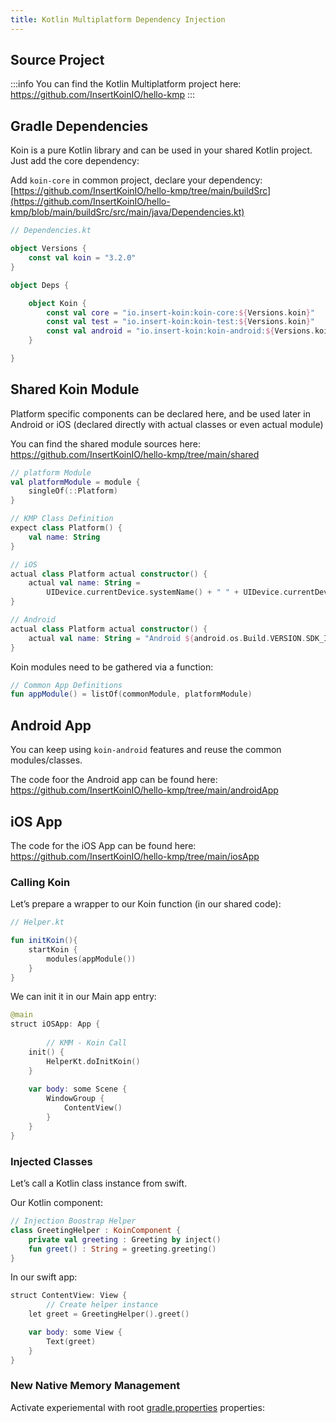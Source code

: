 ```yaml
---
title: Kotlin Multiplatform Dependency Injection
---
```


## Source Project

:::info
 You can find the Kotlin Multiplatform project here: https://github.com/InsertKoinIO/hello-kmp
:::

## Gradle Dependencies

Koin is a pure Kotlin library and can be used in your shared Kotlin project. Just add the core dependency:

Add `koin-core` in common project, declare your dependency: [https://github.com/InsertKoinIO/hello-kmp/tree/main/buildSrc](https://github.com/InsertKoinIO/hello-kmp/blob/main/buildSrc/src/main/java/Dependencies.kt)


```kotlin
// Dependencies.kt

object Versions {
    const val koin = "3.2.0"
}

object Deps {

    object Koin {
        const val core = "io.insert-koin:koin-core:${Versions.koin}"
        const val test = "io.insert-koin:koin-test:${Versions.koin}"
        const val android = "io.insert-koin:koin-android:${Versions.koin}"
    }

}
```

## Shared Koin Module

Platform specific components can be declared here, and be used later in Android or iOS (declared directly with actual classes or even actual module)

You can find the shared module sources here: https://github.com/InsertKoinIO/hello-kmp/tree/main/shared

```kotlin
// platform Module
val platformModule = module {
    singleOf(::Platform)
}

// KMP Class Definition
expect class Platform() {
    val name: String
}

// iOS
actual class Platform actual constructor() {
    actual val name: String =
        UIDevice.currentDevice.systemName() + " " + UIDevice.currentDevice.systemVersion
}

// Android
actual class Platform actual constructor() {
    actual val name: String = "Android ${android.os.Build.VERSION.SDK_INT}"
}
```

Koin modules need to be gathered via a function:

```kotlin
// Common App Definitions
fun appModule() = listOf(commonModule, platformModule)
```

## Android App

You can keep using `koin-android` features and reuse the common modules/classes.

The code foor the Android app can be found here: https://github.com/InsertKoinIO/hello-kmp/tree/main/androidApp

## iOS App

The code for the iOS App can be found here: https://github.com/InsertKoinIO/hello-kmp/tree/main/iosApp

### Calling Koin

Let’s prepare a wrapper to our Koin function (in our shared code):

```kotlin
// Helper.kt

fun initKoin(){
    startKoin {
        modules(appModule())
    }
}
```

We can init it in our Main app entry:

```kotlin
@main
struct iOSApp: App {
    
        // KMM - Koin Call
    init() {
        HelperKt.doInitKoin()
    }
    
    var body: some Scene {
        WindowGroup {
            ContentView()
        }
    }
}
```

### Injected Classes

Let’s call a Kotlin class instance from swift.

Our Kotlin component:

```kotlin
// Injection Boostrap Helper
class GreetingHelper : KoinComponent {
    private val greeting : Greeting by inject()
    fun greet() : String = greeting.greeting()
}
```

In our swift app:

```kotlin
struct ContentView: View {
        // Create helper instance
    let greet = GreetingHelper().greet()

    var body: some View {
        Text(greet)
    }
}
```

### New Native Memory Management

Activate experiemental with root [gradle.properties](http://gradle.properties) properties:
